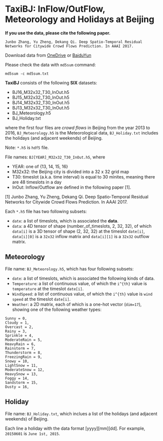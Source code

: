 TaxiBJ: InFlow/OutFlow, Meteorology and Holidays at Beijing
===========================================================

**If you use the data, please cite the following paper.**

`Junbo Zhang, Yu Zheng, Dekang Qi. Deep Spatio-Temporal Residual Networks for Citywide Crowd Flows Prediction. In AAAI 2017. `

Download data from [OneDrive](https://1drv.ms/f/s!Akh6N7xv3uVmhOhCtwaiDRy5oDVIug) or [BaiduYun](http://pan.baidu.com/s/1qYq7ja8)

Please check the data with `md5sum` command: 
```
md5sum -c md5sum.txt
```

**TaxiBJ** consists of the following **SIX** datasets:

* BJ16_M32x32_T30_InOut.h5
* BJ15_M32x32_T30_InOut.h5
* BJ14_M32x32_T30_InOut.h5
* BJ13_M32x32_T30_InOut.h5
* BJ_Meteorology.h5
* BJ_Holiday.txt

where the first four files are *crowd flows* in Beijing from the year 2013 to 2016, `BJ_Meteorology.h5` is the Meteorological data, `BJ_Holiday.txt` includes the holidays (and adjacent weekends) of Beijing. 

Note: `*.h5` is `hdf5` file.

File names: `BJ[YEAR]_M32x32_T30_InOut.h5`, where

* YEAR: one of {13, 14, 15, 16}
* M32x32: the Beijing city is divided into a 32 x 32 grid map
* T30: timeslot (a.k.a. time interval) is equal to 30 minites, meaning there are 48 timeslots in a day
* InOut: Inflow/Outflow are defined in the following paper [1]. 

[1] Junbo Zhang, Yu Zheng, Dekang Qi. Deep Spatio-Temporal Residual Networks for Citywide Crowd Flows Prediction. In AAAI 2017. 

Each `*.h5` file has two following subsets:

* `date`: a list of timeslots, which is associated the **data**. 
* `data`: a 4D tensor of shape (number_of_timeslots, 2, 32, 32), of which `data[i]` is a 3D tensor of shape (2, 32, 32) at the timeslot `date[i]`, `data[i][0]` is a `32x32` inflow matrix and `data[i][1]` is a `32x32` outflow matrix. 

## Meteorology

File name: `BJ_Meteorology.h5`, which has four following subsets:

* `date`: a list of timeslots, which is associated the following kinds of data. 
* `Temperature`: a list of continuous value, of which the `i^{th}` value is `temperature` at the timeslot `date[i]`.
* `WindSpeed`: a list of continuous value, of which the `i^{th}` value is `wind speed` at the timeslot `date[i]`. 
* `Weather`: a 2D matrix, each of which is a one-hot vector (`dim=17`), showing one of the following weather types: 
```
Sunny = 0,  
Cloudy = 1, 
Overcast = 2, 
Rainy = 3, 
Sprinkle = 4,  
ModerateRain = 5,  
HeavyRain = 6, 
Rainstorm = 7, 
Thunderstorm = 8, 
FreezingRain = 9, 
Snowy = 10,  
LightSnow = 11, 
ModerateSnow = 12, 
HeavySnow = 13, 
Foggy = 14,  
Sandstorm = 15, 
Dusty = 16, 
```

## Holiday

File name: `BJ_Holiday.txt`, which inclues a list of the holidays (and adjacent weekends) of Beijing. 

Each line a holiday with the data format [yyyy][mm][dd]. For example, `20150601` is `June 1st, 2015`. 

